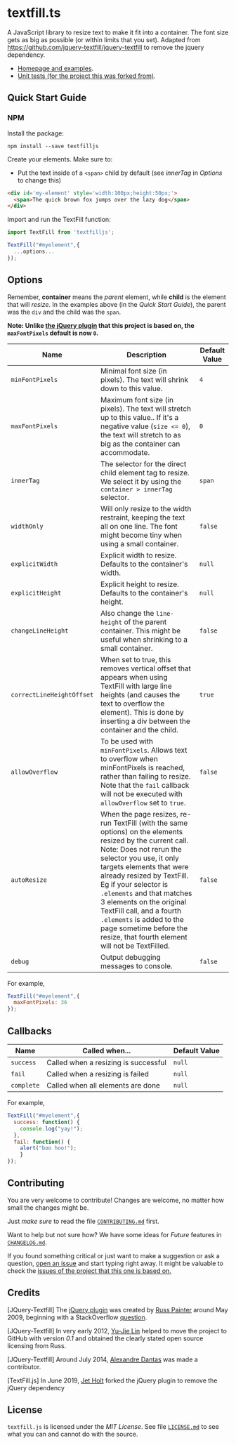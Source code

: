 # textfill.ts

A JavaScript library to resize text to make it fit into a container. The font size
gets as big as possible (or within limits that you set). Adapted from https://github.com/jquery-textfill/jquery-textfill to remove the jquery dependency.

* [Homepage and examples][index].
* [Unit tests (for the project this was forked from)][tests].

## Quick Start Guide

### NPM

Install the package:

```
npm install --save textfilljs
```
Create your elements. Make sure to:
  - Put the text inside of a `<span>` child by default (see _innerTag_ in _Options_ to change this)

```html
<div id='my-element' style='width:100px;height:50px;'>
  <span>The quick brown fox jumps over the lazy dog</span>
</div>
```

Import and run the TextFill function:

```javascript
import TextFill from 'textfilljs';

TextFill("#myelement",{
  ...options...
});
```

## Options

Remember, **container** means the _parent_ element, while **child** is the
element that will _resize_. In the examples above (in the _Quick Start Guide_),
the parent was the `div` and the child was the `span`.

**Note: Unlike [the jQuery plugin][plugin] that this project is based on, the `maxFontPixels` default is now `0`.**

| Name              | Description | Default Value |
| ----------------- | ----------- | ------------- |
| `minFontPixels`   | Minimal font size (in pixels). The text will shrink down to this value. | `4` |
| `maxFontPixels`   | Maximum font size (in pixels). The text will stretch up to this value.. If it's a negative value (`size <= 0`), the text will stretch to as big as the container can accommodate. | `0` |
| `innerTag`        | The selector for the direct child element tag to resize. We select it by using the `container > innerTag` selector. | `span` |
| `widthOnly`       | Will only resize to the width restraint, keeping the text all on one line. The font might become tiny when using a small container.  | `false` |
| `explicitWidth`   | Explicit width to resize. Defaults to the container's width. | `null` |
| `explicitHeight`  | Explicit height to resize. Defaults to the container's height. | `null` |
| `changeLineHeight`| Also change the `line-height` of the parent container. This might be useful when shrinking to a small container. | `false` |
| `correctLineHeightOffset` | When set to true, this removes vertical offset that appears when using TextFill with large line heights (and causes the text to overflow the element). This is done by inserting a div between the container and the child. | `true` |
| `allowOverflow`   | To be used with `minFontPixels`. Allows text to overflow when minFontPixels is reached, rather than failing to resize. Note that the `fail` callback will not be executed with `allowOverflow` set to `true`. | `false` |
| `autoResize`      | When the page resizes, re-run TextFill (with the same options) on the elements resized by the current call. Note: Does not rerun the selector you use, it only targets elements that were already resized by TextFill. Eg if your selector is `.elements` and that matches 3 elements on the original TextFill call, and a fourth `.elements` is added to the page sometime before the resize, that fourth element will not be TextFilled. | `false` |
| `debug`           | Output debugging messages to console. | `false` |

For example,

```javascript
TextFill("#myelement",{
  maxFontPixels: 36
});
```

## Callbacks


| Name       | Called when...                       | Default Value |
| ---------- | ------------------------------------ | ------------- |
| `success`  | Called when a resizing is successful | `null`        |
| `fail`     | Called when a resizing is failed     | `null`        |
| `complete` | Called when all elements are done    | `null`        |

For example,

```javascript
TextFill("#myelement",{
  success: function() {
    console.log("yay!");
  },
  fail: function() {
    alert("boo hoo!");
	}
});
```

## Contributing

You are very welcome to contribute!
Changes are welcome, no matter how small the changes might be.

Just _make sure_ to read the file [`CONTRIBUTING.md`](CONTRIBUTING.md) first.

Want to help but not sure how? We have some ideas for _Future_ features in [`CHANGELOG.md`](CHANGELOG.md).

If you found something critical or just want to make a suggestion or ask a question, [open an issue][issue] and start typing right away. It might be valuable to check the [issues of the project that this one is based on.](https://github.com/jquery-textfill/jquery-textfill/issues)

## Credits

[JQuery-Textfill] The [jQuery plugin][plugin] was created by [Russ Painter][russ] around May 2009,
beginning with a StackOverflow [question][soq].

[JQuery-Textfill] In very early 2012, [Yu-Jie Lin][yu] helped to move the project to GitHub with
version _0.1_ and obtained the clearly stated open source licensing from Russ.

[JQuery-Textfill] Around July 2014, [Alexandre Dantas][alex] was made a contributor.

[TextFill.js] In June 2019, [Jet Holt][jet] forked the jQuery plugin to remove the jQuery dependency

## License

`textfill.js` is licensed under the _MIT License_. See file
[`LICENSE.md`](LICENSE.md) to see what you can and cannot do with the source.

[index]:  https://jetholt.com/textfill.js/
[tests]:  https://jetholt.com/textfill.js/tests
[issue]:  https://github.com/Jetroid/textfill.js/issues
[plugin]: https://github.com/jquery-textfill/jquery-textfill/
[soq]:    https://stackoverflow.com/questions/687998/auto-size-dynamic-text-to-fill-fixed-size-container
[russ]:   https://github.com/GeekyMonkey
[yu]:     https://github.com/livibetter
[alex]:   https://github.com/alexdantas
[jet]:    https://github.com/Jetroid

